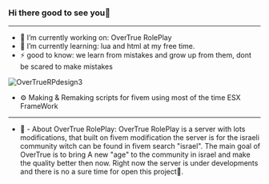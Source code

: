 ### Hi there good to see you👋
_______________________________
- 🔭 I’m currently working on: OverTrue RolePlay
- 🌱 I’m currently learning: lua and html at my free time.
- ⚡ good to know: we learn from mistakes and grow up from them, dont be scared to make mistakes

![OverTrueRPdesign3](https://user-images.githubusercontent.com/74502022/128203082-bcaa2095-6193-4d3c-8b32-e5fd7ade3b00.png)

 - ⚙️ Making & Remaking scripts for fivem using most of the time ESX FrameWork
 _______________________________
  - 📕 - About OverTrue RolePlay: OverTrue RolePlay is a server with lots modifications, that built on fivem modification the server is for the israeli community witch can be found
  in fivem search "israel".
  The main goal of OverTrue is to bring A new "age" to the community in israel and make the quality better then now.
  Right now the server is under developments and there is no a sure time for open this project💼.
